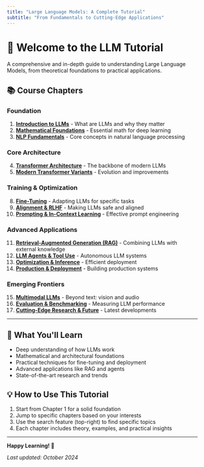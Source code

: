 ```yaml
---
title: "Large Language Models: A Complete Tutorial"
subtitle: "From Fundamentals to Cutting-Edge Applications"
---
```


# 🚀 Welcome to the LLM Tutorial

A comprehensive and in-depth guide to understanding Large Language Models, from theoretical foundations to practical applications.

## 📚 Course Chapters

### Foundation
1. **[Introduction to LLMs](Chapter_01_Introduction_LLMs.md)** - What are LLMs and why they matter
2. **[Mathematical Foundations](Chapter_02_Math_Foundations.md)** - Essential math for deep learning
3. **[NLP Fundamentals](Chapter_03_NLP_Fundamentals.md)** - Core concepts in natural language processing

### Core Architecture
4. **[Transformer Architecture](Chapter_04_Transformer_Architecture.md)** - The backbone of modern LLMs
5. **[Modern Transformer Variants](Chapter_05_Modern_Transformer_Variants_Complete.md)** - Evolution and improvements

### Training & Optimization
8. **[Fine-Tuning](Chapter_08_Fine_Tuning.md)** - Adapting LLMs for specific tasks
9. **[Alignment & RLHF](Chapter_09_Alignment_RLHF.md)** - Making LLMs safe and aligned
10. **[Prompting & In-Context Learning](Chapter_10_Prompting_InContext_Learning.md)** - Effective prompt engineering

### Advanced Applications
11. **[Retrieval-Augmented Generation (RAG)](Chapter_11_RAG.md)** - Combining LLMs with external knowledge
12. **[LLM Agents & Tool Use](Chapter_12_LLM_Agents_Tool_Use.md)** - Autonomous LLM systems
13. **[Optimization & Inference](Chapter_13_Optimization_Inference.md)** - Efficient deployment
14. **[Production & Deployment](Chapter_14_Production_Deployment.md)** - Building production systems

### Emerging Frontiers
15. **[Multimodal LLMs](Chapter_15_Multimodal_LLMs.md)** - Beyond text: vision and audio
16. **[Evaluation & Benchmarking](Chapter_16_Evaluation_Benchmarking.md)** - Measuring LLM performance
17. **[Cutting-Edge Research & Future](Chapter_17_Cutting_Edge_Research_Future.md)** - Latest developments

---

## 🎯 What You'll Learn

- Deep understanding of how LLMs work
- Mathematical and architectural foundations
- Practical techniques for fine-tuning and deployment
- Advanced applications like RAG and agents
- State-of-the-art research and trends

## 💡 How to Use This Tutorial

1. Start from Chapter 1 for a solid foundation
2. Jump to specific chapters based on your interests
3. Use the search feature (top-right) to find specific topics
4. Each chapter includes theory, examples, and practical insights

---

**Happy Learning! 🌟**

*Last updated: October 2024*

